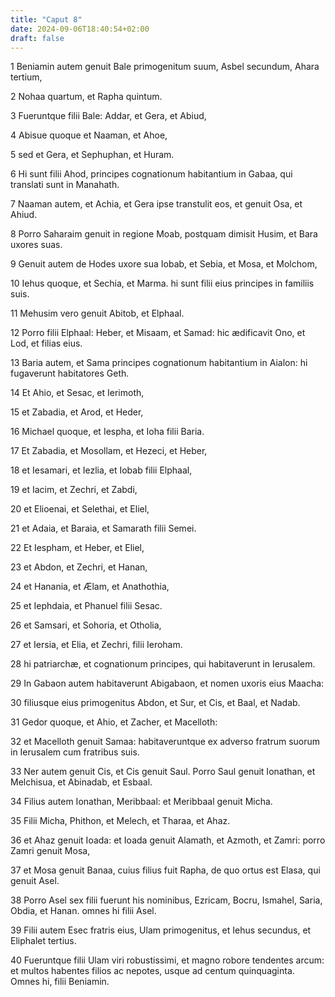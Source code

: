 ```yaml
---
title: "Caput 8"
date: 2024-09-06T18:40:54+02:00
draft: false
---
```




1 Beniamin autem genuit Bale primogenitum suum, Asbel secundum, Ahara tertium,

2 Nohaa quartum, et Rapha quintum.

3 Fueruntque filii Bale: Addar, et Gera, et Abiud,

4 Abisue quoque et Naaman, et Ahoe,

5 sed et Gera, et Sephuphan, et Huram.

6 Hi sunt filii Ahod, principes cognationum habitantium in Gabaa, qui translati sunt in Manahath.

7 Naaman autem, et Achia, et Gera ipse transtulit eos, et genuit Osa, et Ahiud.

8 Porro Saharaim genuit in regione Moab, postquam dimisit Husim, et Bara uxores suas.

9 Genuit autem de Hodes uxore sua Iobab, et Sebia, et Mosa, et Molchom,

10 Iehus quoque, et Sechia, et Marma. hi sunt filii eius principes in familiis suis.

11 Mehusim vero genuit Abitob, et Elphaal.

12 Porro filii Elphaal: Heber, et Misaam, et Samad: hic ædificavit Ono, et Lod, et filias eius.

13 Baria autem, et Sama principes cognationum habitantium in Aialon: hi fugaverunt habitatores Geth.

14 Et Ahio, et Sesac, et Ierimoth,

15 et Zabadia, et Arod, et Heder,

16 Michael quoque, et Iespha, et Ioha filii Baria.

17 Et Zabadia, et Mosollam, et Hezeci, et Heber,

18 et Iesamari, et Iezlia, et Iobab filii Elphaal,

19 et Iacim, et Zechri, et Zabdi,

20 et Elioenai, et Selethai, et Eliel,

21 et Adaia, et Baraia, et Samarath filii Semei.

22 Et Iespham, et Heber, et Eliel,

23 et Abdon, et Zechri, et Hanan,

24 et Hanania, et Ælam, et Anathothia,

25 et Iephdaia, et Phanuel filii Sesac.

26 et Samsari, et Sohoria, et Otholia,

27 et Iersia, et Elia, et Zechri, filii Ieroham.

28 hi patriarchæ, et cognationum principes, qui habitaverunt in Ierusalem.

29 In Gabaon autem habitaverunt Abigabaon, et nomen uxoris eius Maacha:

30 filiusque eius primogenitus Abdon, et Sur, et Cis, et Baal, et Nadab.

31 Gedor quoque, et Ahio, et Zacher, et Macelloth:

32 et Macelloth genuit Samaa: habitaveruntque ex adverso fratrum suorum in Ierusalem cum fratribus suis.

33 Ner autem genuit Cis, et Cis genuit Saul. Porro Saul genuit Ionathan, et Melchisua, et Abinadab, et Esbaal.

34 Filius autem Ionathan, Meribbaal: et Meribbaal genuit Micha.

35 Filii Micha, Phithon, et Melech, et Tharaa, et Ahaz.

36 et Ahaz genuit Ioada: et Ioada genuit Alamath, et Azmoth, et Zamri: porro Zamri genuit Mosa,

37 et Mosa genuit Banaa, cuius filius fuit Rapha, de quo ortus est Elasa, qui genuit Asel.

38 Porro Asel sex filii fuerunt his nominibus, Ezricam, Bocru, Ismahel, Saria, Obdia, et Hanan. omnes hi filii Asel.

39 Filii autem Esec fratris eius, Ulam primogenitus, et Iehus secundus, et Eliphalet tertius.

40 Fueruntque filii Ulam viri robustissimi, et magno robore tendentes arcum: et multos habentes filios ac nepotes, usque ad centum quinquaginta. Omnes hi, filii Beniamin.

